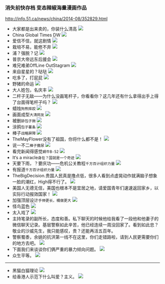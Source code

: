 ### 消失前快存档 变态辣椒海量漫画作品
http://info.51.ca/news/china/2014-08/352829.html
- 大家都是出来卖的，你装什么清高
![](http://info.51.ca/uploads/Image/2014/08/6_2041031V6_1.jpg)
- China Global Times DW
![](http://info.51.ca/uploads/Image/2014/08/6_2041031V6_2.jpg)
- 爱信不信，就这剧情
![](http://info.51.ca/uploads/Image/2014/08/6_2041031V6_4.jpg)
- 栽培不易，能修不弃
![](http://info.51.ca/uploads/Image/2014/08/6_2041031V6_7.jpg)
- 浦？强脱？记
![](http://info.51.ca/uploads/Image/2014/08/6_2041031V6_9.jpg)
- 普京大帝远东后援会
![](http://info.51.ca/uploads/Image/2014/08/6_2041031V6_17.jpg)
- 难兄难弟OffLine OutStagram
![](http://info.51.ca/uploads/Image/2014/08/6_2041031V6_21.jpg)
- 来自星星的？哒哒
![](http://info.51.ca/uploads/Image/2014/08/6_2041031V6_23.jpg)
- 吃多了，打屁屁
![](http://info.51.ca/uploads/Image/2014/08/6_2041031V6_24.jpg)
- 野猪的命运
![](http://info.51.ca/uploads/Image/2014/08/6_2041031V6_25.jpg)
- 大人姓包，名庆丰
![](http://info.51.ca/uploads/Image/2014/08/6_2041031V6_31.jpg)
- 二杆子无敌——为什么没画笔杆子，你看看你？这几年还有什么拿得出手上得了台面得笔杆子吗？
![](http://info.51.ca/uploads/Image/2014/08/6_2041031V6_34.jpg)
- 蜡烛`狗熊摔跤`
![](http://info.51.ca/uploads/Image/2014/08/6_2041031V6_35.jpg)
- 画面成型`大清网友`
![](http://info.51.ca/uploads/Image/2014/08/6_2041031V6_36.jpg)
- 被删`舔包子揪`
![](http://info.51.ca/uploads/Image/2014/08/6_2041031V6_37.jpg)
- 涂鸦`包子薯条`
![](http://info.51.ca/uploads/Image/2014/08/6_2041031V6_38.jpg)
- 棒子`战略屏障`
![](http://info.51.ca/uploads/Image/2014/08/6_2041031V6_40.jpg)
- TheMayFlower没有了祖国，你将什么都不是！
![](http://info.51.ca/uploads/Image/2014/08/6_2041031V6_43.jpg)
- 说一不二`棒子撒尿`
![](http://info.51.ca/uploads/Image/2014/08/6_2041031V6_45.jpg)
- 看完新闻得感觉`蜗牛B-52`
![](http://info.51.ca/uploads/Image/2014/08/6_2041031V6_46.jpg)
- It‘s a miracle`身在？国就是一个奇迹`
![](http://info.51.ca/uploads/Image/2014/08/6_2041031V6_47.jpg)
- 天要下雨，？要庆功——危机公关教程`千方百计组织力量`
![](http://info.51.ca/uploads/Image/2014/08/6_2041031V6_48.jpg)
- 有报道`千方百计组织力量`
![](http://info.51.ca/uploads/Image/2014/08/6_2041031V6_49.jpg)
- TheBigDecision.贵国人民真是撸点低，很多人看到点虚晃动作就满脑子想象一脸的潮红，High得不行了。
![](http://info.51.ca/uploads/Image/2014/08/6_2041031V6_50.jpg)
- 美国人无德无信，美国也根本不是宜居之地，请爱国青年们速速返回家乡，以实际行动报效国家！
![](http://info.51.ca/uploads/Image/2014/08/6_2041031V6_51.jpg)
- 加强顶层设计`手伸更长，桶做更大`
![](http://info.51.ca/uploads/Image/2014/08/6_2041031V6_52.jpg)
- 怪鸟蓝色
![](http://info.51.ca/uploads/Image/2014/08/6_2041031V6_53.jpg)
- 太入戏了
![](http://info.51.ca/uploads/Image/2014/08/6_2041031V6_54.jpg)
- 主持笔录的副所长，态度和善。私下聊天的时候他给我看了一段他和他妻子的微信聊天记录。基层警察如此辛苦，他已经连续一周没回家了。看到如此忠？敬业的沙威先生，我只能感叹，贵？还能再活五百年。
- 警察蜀黍，余姚的抗洪第一线不在这里，你们走错路啦，请到人民更需要你们的地方去吧。
![](http://info.51.ca/uploads/Image/2014/08/6_2041031V6_60.jpg)
- 下面我们来谈谈你们俩严重的暴力倾向问题。
![](http://info.51.ca/uploads/Image/2014/08/6_2041031V6_61.jpg)
- 众生平等。
![](http://info.51.ca/uploads/Image/2014/08/6_2041031V6_62.jpg)
---
- 黑猫白猫理论
![](http://media.gjczz.com/images/79ad6ee47d58602b15e0f0792e7b9386.jpeg)
- 给香港人示范下什么叫爱？主义。
![](https://uploads.disquscdn.com/images/3216c22afee2eb44e00d08455e44485a94649f5a4d8f2ab626a3c706ef74062b.jpg)